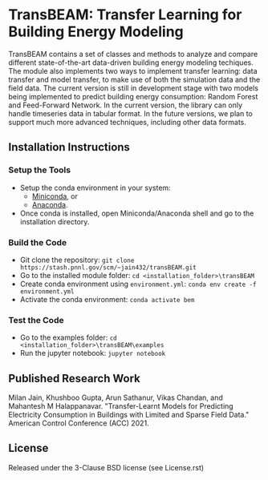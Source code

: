 TransBEAM: Transfer Learning for Building Energy Modeling
=========================================================

TransBEAM contains a set of classes and methods to analyze and compare different state-of-the-art data-driven building energy modeling techiques. The module also implements two ways to implement transfer learning: data transfer and model transfer, to make use of both the simulation data and the field data.  The current version is still in development stage with two models being implemented to predict building energy consumption: Random Forest and Feed-Forward Network. In the current version, the library can only handle timeseries data in tabular format. In the future versions, we plan to support much more advanced techniques, including other data formats. 

Installation Instructions
-------------------------

### Setup the Tools
- Setup the conda environment in your system:
	- [Miniconda](https://docs.conda.io/en/latest/miniconda.html), or 
	- [Anaconda](https://docs.anaconda.com/anaconda/install/).
- Once conda is installed, open Miniconda/Anaconda shell and go to the installation directory. 

### Build the Code
- Git clone the repository: `git clone https://stash.pnnl.gov/scm/~jain432/transBEAM.git`
- Go to the installed module folder: `cd <installation_folder>\transBEAM`
- Create conda environment using `environment.yml`: `conda env create -f environment.yml`
- Activate the conda environment: `conda activate bem`

### Test the Code
- Go to the examples folder: `cd <installation_folder>\transBEAM\examples`
- Run the jupyter notebook: `jupyter notebook`

Published Research Work
-----------------------

Milan Jain, Khushboo Gupta, Arun Sathanur, Vikas Chandan, and Mahantesh M Halappanavar. "Transfer-Learnt Models for Predicting Electricity Consumption in Buildings with Limited and Sparse Field Data." American Control Conference (ACC) 2021.

License
-------

Released under the 3-Clause BSD license (see License.rst)
